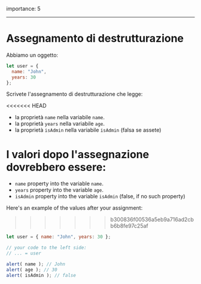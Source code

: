 importance: 5

---

# Assegnamento di destrutturazione

Abbiamo un oggetto:

```js
let user = {
  name: "John",
  years: 30
};
```

Scrivete l'assegnamento di destrutturazione che legge:

<<<<<<< HEAD
- la proprietà `name` nella variabile `name`.
- la proprietà `years` nella variabile `age`.
- la proprietà `isAdmin` nella variabile `isAdmin` (falsa se assete)

I valori dopo l'assegnazione dovrebbero essere:
=======
- `name` property into the variable `name`.
- `years` property into the variable `age`.
- `isAdmin` property into the variable `isAdmin` (false, if no such property)

Here's an example of the values after your assignment:
>>>>>>> b300836f00536a5eb9a716ad2cbb6b8fe97c25af

```js
let user = { name: "John", years: 30 };

// your code to the left side:
// ... = user

alert( name ); // John
alert( age ); // 30
alert( isAdmin ); // false
```
